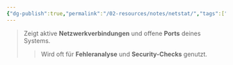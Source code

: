 ```yaml
---
{"dg-publish":true,"permalink":"/02-resources/notes/netstat/","tags":["windows/command"],"noteIcon":"","updated":"2025-03-24T21:05:02.000+01:00"}
---
```


>Zeigt aktive **Netzwerkverbindungen** und offene **Ports** deines Systems. 
>>Wird oft für **Fehleranalyse** und **Security-Checks** genutzt.